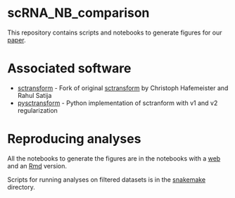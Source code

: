 # scRNA_NB_comparison

This repository contains scripts and notebooks to generate figures for our [paper]().

# Associated software

- [sctransform](https://github.com/saketkc/sctransform) - Fork of original [sctransform]() by Christoph Hafemeister and Rahul Satija
- [pysctransform](https://github.com/saketkc/pysctransform) - Python implementation of sctranform with v1 and v2 regularization


# Reproducing analyses

All the notebooks to generate the figures are in the notebooks with a [web](http://saket-choudhary.me/scRNA_NB_comparison/) and an [Rmd](https://github.com/saketkc/scRNA_NB_comparison/tree/master/analysis) version.

Scripts for running analyses on filtered datasets is in the [snakemake](https://github.com/saketkc/scRNA_NB_comparison/tree/master/snakemake) directory.
